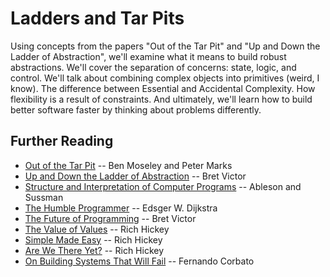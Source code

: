 ---
---

# Ladders and Tar Pits

Using concepts from the papers "Out of the Tar Pit" and "Up and Down the Ladder
of Abstraction", we'll examine what it means to build robust abstractions. We'll
cover the separation of concerns: state, logic, and control. We'll talk about
combining complex objects into primitives (weird, I know). The difference
between Essential and Accidental Complexity. How flexibility is a result of
constraints. And ultimately, we'll learn how to build better software faster by
thinking about problems differently.

## Further Reading

- [Out of the Tar Pit](https://github.com/papers-we-love/papers-we-love/blob/master/design/out-of-the-tar-pit.pdf)
  -- Ben Moseley and Peter Marks
- [Up and Down the Ladder of Abstraction][ladder] -- Bret Victor
- [Structure and Interpretation of Computer Programs][sicp] -- Ableson and
  Sussman
- [The Humble Programmer][humble] -- Edsger W. Dijkstra
- [The Future of Programming][future] -- Bret Victor
- [The Value of Values][values] -- Rich Hickey
- [Simple Made Easy][simple] -- Rich Hickey
- [Are We There Yet?][there-yet] -- Rich Hickey
- [On Building Systems That Will Fail][failing] -- Fernando Corbato

[ladder]: https://worrydream.com/LadderOfAbstraction/
[sicp]: https://mitpress.mit.edu/sicp/full-text/book/book-Z-H-10.html
[humble]: http://www.cs.utexas.edu/users/EWD/transcriptions/EWD03xx/EWD340.html
[future]: https://vimeo.com/71278954
[values]: https://www.infoq.com/presentations/Value-Values
[simple]: https://www.infoq.com/presentations/Simple-Made-Easy
[there-yet]: https://www.infoq.com/presentations/Are-We-There-Yet-Rich-Hickey
[failing]: http://delivery.acm.org/10.1145/1290000/1283947/a1990-corbato.pdf

